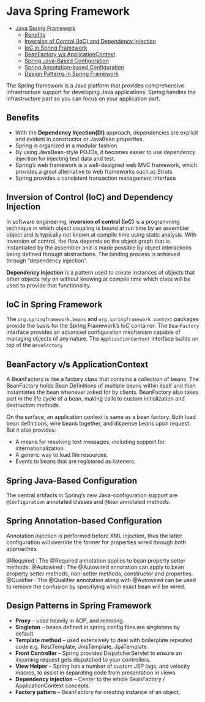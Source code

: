 # Java Spring Framework

- [Java Spring Framework](#java-spring-framework)
  - [Benefits](#benefits)
  - [Inversion of Control (IoC) and Dependency Injection](#inversion-of-control-ioc-and-dependency-injection)
  - [IoC in Spring Framework](#ioc-in-spring-framework)
  - [BeanFactory v/s ApplicationContext](#beanfactory-vs-applicationcontext)
  - [Spring Java-Based Configuration](#spring-java-based-configuration)
  - [Spring Annotation-based Configuration](#spring-annotation-based-configuration)
  - [Design Patterns in Spring Framework](#design-patterns-in-spring-framework)

The Spring framework is a Java platform that provides comprehensive infrastructure support for developing Java applications. Spring handles the infrastructure part so you can focus on your application part.

## Benefits

- With the **Dependency Injection(DI)** approach, dependencies are explicit and evident in constructor or JavaBean properties.
- Spring is organized in a modular fashion.
- By using JavaBean-style POJOs, it becomes easier to use dependency injection for injecting test data and test.
- Spring’s web framework is a well-designed web MVC framework, which provides a great alternative to web frameworks such as Struts
- Spring provides a consistent transaction management interface

## Inversion of Control (IoC) and Dependency Injection

In software engineering, **inversion of control (IoC)** is a programming technique in which object coupling is bound at run time by an assembler object and is typically not known at compile time using static analysis.
With inversion of control, the flow depends on the object graph that is instantiated by the assembler and is made possible by object interactions being defined through abstractions. The binding process is achieved through “dependency injection”.

**Dependency injection** is a pattern used to create instances of objects that other objects rely on without knowing at compile time which class will be used to provide that functionality.

## IoC in Spring Framework

The `org.springframework.beans` and `org.springframework.context` packages provide the basis for the Spring Framework’s IoC container. The `BeanFactory` interface provides an advanced configuration mechanism capable of managing objects of any nature. The `ApplicationContext` interface builds on top of the `BeanFactory`

## BeanFactory v/s ApplicationContext

A BeanFactory is like a factory class that contains a collection of beans. The BeanFactory holds Bean Definitions of multiple beans within itself and then instantiates the bean whenever asked for by clients. BeanFactory also takes part in the life cycle of a bean, making calls to custom initialization and destruction methods.

On the surface, an application context is same as a bean factory. Both load bean definitions, wire beans together, and dispense beans upon request. But it also provides:

- A means for resolving text messages, including support for internationalization.
- A generic way to load file resources.
- Events to beans that are registered as listeners.

## Spring Java-Based Configuration

The central artifacts in Spring’s new Java-configuration support are `@Configuration` annotated classes and `@Bean` annotated methods.

## Spring Annotation-based Configuration

Annotation injection is performed before XML injection, thus the latter configuration will override the former for properties wired through both approaches.

@Required : The @Required annotation applies to bean property setter methods.
@Autowired : The @Autowired annotation can apply to bean property setter methods, non-setter methods, constructor and properties.
@Qualifier : The @Qualifier annotation along with @Autowired can be used to remove the confusion by specifiying which exact bean will be wired.

## Design Patterns in Spring Framework

- **Proxy** – used heavily in AOP, and remoting.
- **Singleton** – beans defined in spring config files are singletons by default.
- **Template method** – used extensively to deal with boilerplate repeated code e.g. RestTemplate, JmsTemplate, JpaTemplate.
- **Front Controller** – Spring provides DispatcherServlet to ensure an incoming request gets dispatched to your controllers.
- **View Helper** – Spring has a number of custom JSP tags, and velocity macros, to assist in separating code from presentation in views.
- **Dependency injection** – Center to the whole BeanFactory / ApplicationContext concepts.
- **Factory pattern** – BeanFactory for creating instance of an object.
